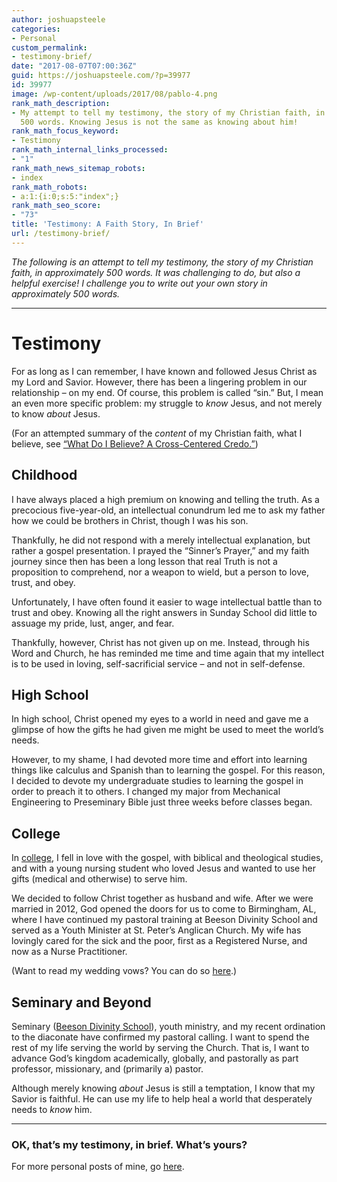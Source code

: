 ```yaml
---
author: joshuapsteele
categories:
- Personal
custom_permalink:
- testimony-brief/
date: "2017-08-07T07:00:36Z"
guid: https://joshuapsteele.com/?p=39977
id: 39977
image: /wp-content/uploads/2017/08/pablo-4.png
rank_math_description:
- My attempt to tell my testimony, the story of my Christian faith, in approximately
  500 words. Knowing Jesus is not the same as knowing about him!
rank_math_focus_keyword:
- Testimony
rank_math_internal_links_processed:
- "1"
rank_math_news_sitemap_robots:
- index
rank_math_robots:
- a:1:{i:0;s:5:"index";}
rank_math_seo_score:
- "73"
title: 'Testimony: A Faith Story, In Brief'
url: /testimony-brief/
---
```


*The following is an attempt to tell my testimony, the story of my Christian faith, in approximately 500 words. It was challenging to do, but also a helpful exercise! I challenge you to write out your own story in approximately 500 words.*

---

# Testimony

For as long as I can remember, I have known and followed Jesus Christ as my Lord and Savior. However, there has been a lingering problem in our relationship – on my end. Of course, this problem is called “sin.” But, I mean an even more specific problem: my struggle to *know* Jesus, and not merely to know *about* Jesus.

(For an attempted summary of the *content* of my Christian faith, what I believe, see [“What Do I Believe? A Cross-Centered Credo.”](https://joshuapsteele.com/2015/12/08/a-crucicentric-credo/))

## Childhood

I have always placed a high premium on knowing and telling the truth. As a precocious five-year-old, an intellectual conundrum led me to ask my father how we could be brothers in Christ, though I was his son.

Thankfully, he did not respond with a merely intellectual explanation, but rather a gospel presentation. I prayed the “Sinner’s Prayer,” and my faith journey since then has been a long lesson that real Truth is not a proposition to comprehend, nor a weapon to wield, but a person to love, trust, and obey.

Unfortunately, I have often found it easier to wage intellectual battle than to trust and obey. Knowing all the right answers in Sunday School did little to assuage my pride, lust, anger, and fear.

Thankfully, however, Christ has not given up on me. Instead, through his Word and Church, he has reminded me time and time again that my intellect is to be used in loving, self-sacrificial service – and not in self-defense.

## High School

In high school, Christ opened my eyes to a world in need and gave me a glimpse of how the gifts he had given me might be used to meet the world’s needs.

However, to my shame, I had devoted more time and effort into learning things like calculus and Spanish than to learning the gospel. For this reason, I decided to devote my undergraduate studies to learning the gospel in order to preach it to others. I changed my major from Mechanical Engineering to Preseminary Bible just three weeks before classes began.

## College

In [college](https://joshuapsteele.com/tag/cedarville/), I fell in love with the gospel, with biblical and theological studies, and with a young nursing student who loved Jesus and wanted to use her gifts (medical and otherwise) to serve him.

We decided to follow Christ together as husband and wife. After we were married in 2012, God opened the doors for us to come to Birmingham, AL, where I have continued my pastoral training at Beeson Divinity School and served as a Youth Minister at St. Peter’s Anglican Church. My wife has lovingly cared for the sick and the poor, first as a Registered Nurse, and now as a Nurse Practitioner.

(Want to read my wedding vows? You can do so [here](https://joshuapsteele.com/2012/08/14/wedding-vows/).)

## Seminary and Beyond

Seminary ([Beeson Divinity School](https://www.beesondivinity.com/)), youth ministry, and my recent ordination to the diaconate have confirmed my pastoral calling. I want to spend the rest of my life serving the world by serving the Church. That is, I want to advance God’s kingdom academically, globally, and pastorally as part professor, missionary, and (primarily a) pastor.

Although merely knowing *about* Jesus is still a temptation, I know that my Savior is faithful. He can use my life to help heal a world that desperately needs to *know* him.

---

### OK, that’s my testimony, in brief. What’s yours?

For more personal posts of mine, go [here](https://joshuapsteele.com/category/personal/).